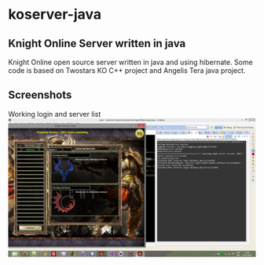 # koserver-java
## Knight Online Server written in java

Knight Online open source server written in java and using hibernate. Some code is based on Twostars KO C++ project and Angelis Tera java project.

## Screenshots

Working login and server list
![Alt text](/screenshots/201501252345.jpg?raw=true "Server list implemented")
